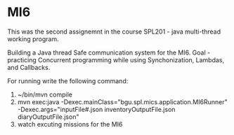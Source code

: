 # MI6
This was the second assignemnt in the course SPL201 - java multi-thread working program.

Building a Java thread Safe communication system for the MI6. Goal - practicing Concurrent programming while using Synchonization, Lambdas, and Callbacks.

For running write the following command:

1) ~/bin/mvn compile
2) mvn exec:java -Dexec.mainClass="bgu.spl.mics.application.MI6Runner" -Dexec.args="inputFile#.json inventoryOutputFile.json diaryOutputFile.json"
3) watch excuting missions for the MI6
